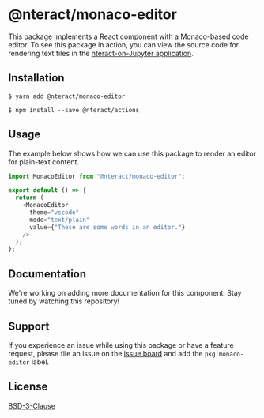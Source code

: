 # @nteract/monaco-editor

This package implements a React component with a Monaco-based code editor. To see this package in action, you can view the source code for rendering text files in the [nteract-on-Jupyter application](https://github.com/nteract/nteract/blob/master/applications/jupyter-extension/nteract_on_jupyter/app/contents/file/text-file.js).

## Installation

```
$ yarn add @nteract/monaco-editor
```

```
$ npm install --save @nteract/actions
```

## Usage

The example below shows how we can use this package to render an editor for plain-text content.

```javascript
import MonacoEditor from "@nteract/monaco-editor";

export default () => {
  return (
    <MonacoEditor
      theme="vscode"
      mode="text/plain"
      value={"These are some words in an editor."}
    />
  );
};
```

## Documentation

We're working on adding more documentation for this component. Stay tuned by watching this repository!

## Support

If you experience an issue while using this package or have a feature request, please file an issue on the [issue board](https://github.com/nteract/nteract/issues/new/choose) and add the `pkg:monaco-editor` label.

## License

[BSD-3-Clause](https://choosealicense.com/licenses/bsd-3-clause/)
